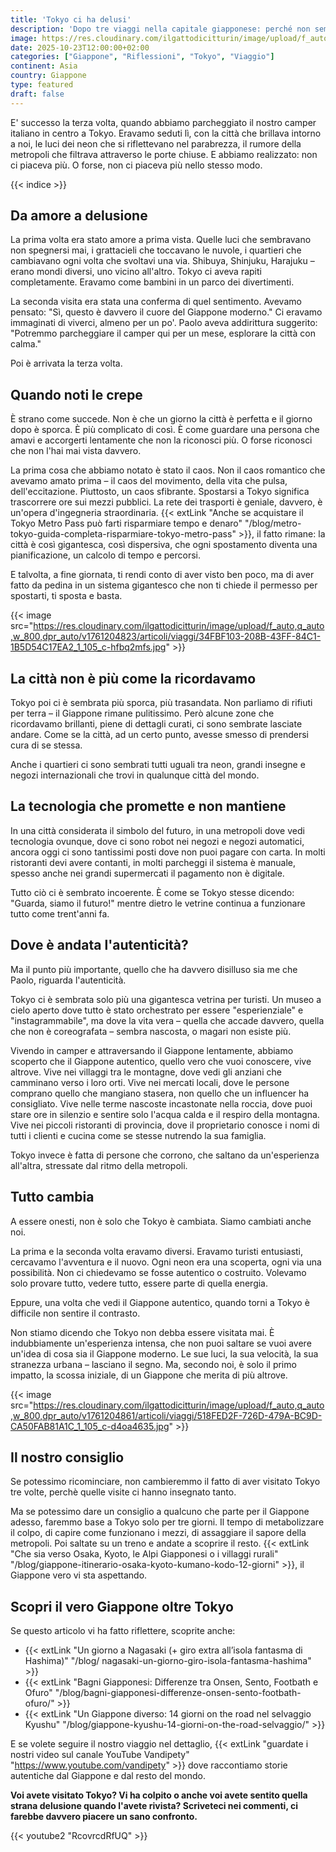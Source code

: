 ```yaml
---
title: 'Tokyo ci ha delusi'
description: 'Dopo tre viaggi nella capitale giapponese: perché non sempre Tokyo è all''altezza delle aspettative.'
image: https://res.cloudinary.com/ilgattodicitturin/image/upload/f_auto,q_auto,w_800,dpr_auto/v1761205708/articoli/viaggi/TOKYO-0l1kuf66.jpg
date: 2025-10-23T12:00:00+02:00
categories: ["Giappone", "Riflessioni", "Tokyo", "Viaggio"]
continent: Asia
country: Giappone
type: featured
draft: false
---
```


E' successo la terza volta, quando abbiamo parcheggiato il nostro camper italiano in centro a Tokyo. Eravamo seduti lì, con la città che brillava intorno a noi, le luci dei neon che si riflettevano nel parabrezza, il rumore della metropoli che filtrava attraverso le porte chiuse. E abbiamo realizzato: non ci piaceva più. O forse, non ci piaceva più nello stesso modo.

{{< indice >}}

## Da amore a delusione

La prima volta era stato amore a prima vista. Quelle luci che sembravano non spegnersi mai, i grattacieli che toccavano le nuvole, i quartieri che cambiavano ogni volta che svoltavi una via. Shibuya, Shinjuku, Harajuku – erano mondi diversi, uno vicino all'altro. Tokyo ci aveva rapiti completamente. Eravamo come bambini in un parco dei divertimenti.

La seconda visita era stata una conferma di quel sentimento. Avevamo pensato: "Sì, questo è davvero il cuore del Giappone moderno." Ci eravamo immaginati di viverci, almeno per un po'. Paolo aveva addirittura suggerito: "Potremmo parcheggiare il camper qui per un mese, esplorare la città con calma."

Poi è arrivata la terza volta.

## Quando noti le crepe

È strano come succede. Non è che un giorno la città è perfetta e il giorno dopo è sporca. È più complicato di così. È come guardare una persona che amavi e accorgerti lentamente che non la riconosci più. O forse riconosci che non l'hai mai vista davvero.

La prima cosa che abbiamo notato è stato il caos. Non il caos romantico che avevamo amato prima – il caos del movimento, della vita che pulsa, dell'eccitazione. Piuttosto, un caos sfibrante. Spostarsi a Tokyo significa trascorrere ore sui mezzi pubblici. La rete dei trasporti è geniale, davvero, è un'opera d'ingegneria straordinaria. {{< extLink "Anche se acquistare il Tokyo Metro Pass può farti risparmiare tempo e denaro" "/blog/metro-tokyo-guida-completa-risparmiare-tokyo-metro-pass" >}}, il fatto rimane: la città è così gigantesca, così dispersiva, che ogni spostamento diventa una pianificazione, un calcolo di tempo e percorsi.

E talvolta, a fine giornata, ti rendi conto di aver visto ben poco, ma di aver fatto da pedina in un sistema gigantesco che non ti chiede il permesso per spostarti, ti sposta e basta.

{{< image src="https://res.cloudinary.com/ilgattodicitturin/image/upload/f_auto,q_auto,w_800,dpr_auto/v1761204823/articoli/viaggi/34FBF103-208B-43FF-84C1-1B5D54C17EA2_1_105_c-hfbq2mfs.jpg" >}}

## La città non è più come la ricordavamo

Tokyo poi ci è sembrata più sporca, più trasandata. Non parliamo di rifiuti per terra – il Giappone rimane pulitissimo. Però alcune zone che ricordavamo brillanti, piene di dettagli curati, ci sono sembrate lasciate andare. Come se la città, ad un certo punto, avesse smesso di prendersi cura di se stessa.

Anche i quartieri ci sono sembrati tutti uguali tra neon, grandi insegne e negozi internazionali che trovi in qualunque città del mondo.

## La tecnologia che promette e non mantiene

In una città considerata il simbolo del futuro, in una metropoli dove vedi tecnologia ovunque, dove ci sono robot nei negozi e negozi automatici, ancora oggi ci sono tantissimi posti dove non puoi pagare con carta. In molti ristoranti devi avere contanti, in molti parcheggi il sistema è manuale, spesso anche nei grandi supermercati il pagamento non è digitale.

Tutto ciò ci è sembrato incoerente. È come se Tokyo stesse dicendo: "Guarda, siamo il futuro!" mentre dietro le vetrine continua a funzionare tutto come trent'anni fa.

## Dove è andata l'autenticità?

Ma il punto più importante, quello che ha davvero disilluso sia me che Paolo, riguarda l'autenticità.

Tokyo ci è sembrata solo più una gigantesca vetrina per turisti. Un museo a cielo aperto dove tutto è stato orchestrato per essere "esperienziale" e "instagrammabile", ma dove la vita vera – quella che accade davvero, quella che non è coreografata – sembra nascosta, o magari non esiste più.

Vivendo in camper e attraversando il Giappone lentamente, abbiamo scoperto che il Giappone autentico, quello vero che vuoi conoscere, vive altrove. Vive nei villaggi tra le montagne, dove vedi gli anziani che camminano verso i loro orti. Vive nei mercati locali, dove le persone comprano quello che mangiano stasera, non quello che un influencer ha consigliato. Vive nelle terme nascoste incastonate nella roccia, dove puoi stare ore in silenzio e sentire solo l'acqua calda e il respiro della montagna. Vive nei piccoli ristoranti di provincia, dove il proprietario conosce i nomi di tutti i clienti e cucina come se stesse nutrendo la sua famiglia.

Tokyo invece è fatta di persone che corrono, che saltano da un'esperienza all'altra, stressate dal ritmo della metropoli.

## Tutto cambia

A essere onesti, non è solo che Tokyo è cambiata. Siamo cambiati anche noi.

La prima e la seconda volta eravamo diversi. Eravamo turisti entusiasti, cercavamo l'avventura e il nuovo. Ogni neon era una scoperta, ogni via una possibilità. Non ci chiedevamo se fosse autentico o costruito. Volevamo solo provare tutto, vedere tutto, essere parte di quella energia.

Eppure, una volta che vedi il Giappone autentico, quando torni a Tokyo è difficile non sentire il contrasto.

Non stiamo dicendo che Tokyo non debba essere visitata mai. È indubbiamente un'esperienza intensa, che non puoi saltare se vuoi avere un'idea di cosa sia il Giappone moderno. Le sue luci, la sua velocità, la sua stranezza urbana – lasciano il segno. 
Ma, secondo noi, è solo il primo impatto, la scossa iniziale, di un Giappone che merita di più altrove. 

{{< image src="https://res.cloudinary.com/ilgattodicitturin/image/upload/f_auto,q_auto,w_800,dpr_auto/v1761204861/articoli/viaggi/518FED2F-726D-479A-BC9D-CA50FAB81A1C_1_105_c-d4oa4635.jpg" >}}

## Il nostro consiglio

Se potessimo ricominciare, non cambieremmo il fatto di aver visitato Tokyo tre volte, perchè quelle visite ci hanno insegnato tanto.

Ma se potessimo dare un consiglio a qualcuno che parte per il Giappone adesso, faremmo base a Tokyo solo per tre giorni. Il tempo di metabolizzare il colpo, di capire come funzionano i mezzi, di assaggiare il sapore della metropoli. Poi saltate su un treno e andate a scoprire il resto. {{< extLink "Che sia verso Osaka, Kyoto, le Alpi Giapponesi o i villaggi rurali" "/blog/giappone-itinerario-osaka-kyoto-kumano-kodo-12-giorni" >}}, il Giappone vero vi sta aspettando.

## Scopri il vero Giappone oltre Tokyo

Se questo articolo vi ha fatto riflettere, scoprite anche:
- {{< extLink "Un giorno a Nagasaki (+ giro extra all’isola fantasma di Hashima)" "/blog/ nagasaki-un-giorno-giro-isola-fantasma-hashima" >}}
- {{< extLink "Bagni Giapponesi: Differenze tra Onsen, Sento, Footbath e Ofuro" "/blog/bagni-giapponesi-differenze-onsen-sento-footbath-ofuro/" >}} 
- {{< extLink "Un Giappone diverso: 14 giorni on the road nel selvaggio Kyushu" "/blog/giappone-kyushu-14-giorni-on-the-road-selvaggio/" >}} 

E se volete seguire il nostro viaggio nel dettaglio, {{< extLink "guardate i nostri video sul canale YouTube Vandipety" "https://www.youtube.com/vandipety" >}} dove raccontiamo storie autentiche dal Giappone e dal resto del mondo.


**Voi avete visitato Tokyo? Vi ha colpito o anche voi avete sentito quella strana delusione quando l'avete rivista? Scriveteci nei commenti, ci farebbe davvero piacere un sano confronto.**

{{< youtube2 "RcovrcdRfUQ" >}}